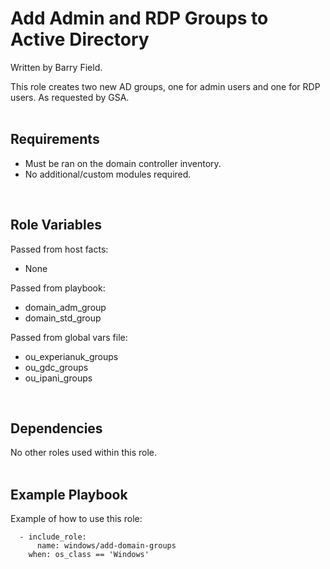 Add Admin and RDP Groups to Active Directory
===========================================

Written by Barry Field.

This role creates two new AD groups, one for admin users and one for RDP users. As requested by GSA. 
<br/><br/>

Requirements
------------

- Must be ran on the domain controller inventory.
- No additional/custom modules required.
<br/>

Role Variables
--------------

Passed from host facts:
- None

Passed from playbook:
- domain_adm_group
- domain_std_group

Passed from global vars file:
- ou_experianuk_groups
- ou_gdc_groups
- ou_ipani_groups
<br/>

Dependencies
------------

No other roles used within this role.
<br/><br/>

Example Playbook
----------------

Example of how to use this role:

      - include_role:
          name: windows/add-domain-groups
        when: os_class == 'Windows'


